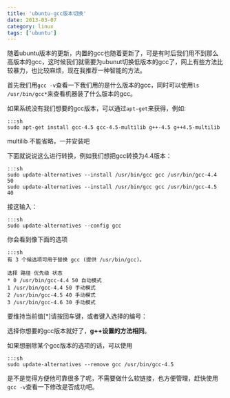 ```yaml
---
title: 'ubuntu-gcc版本切换'
date: 2013-03-07 
category: linux
tags: ['ubuntu']
---
```


<!-- ![gcc-logo]( http://farm9.staticflickr.com/8511/8536187790_2a20cc8577_m_d.jpg) -->

随着ubuntu版本的更新，内置的gcc也随着更新了，可是有时后我们用不到那么高版本的gcc，这时候我们就需要为ubunut切换低版本的gcc了，网上有些方法比较暴力，也比较麻烦，现在我推荐一种智能的方法。

<!-- excerpt -->

首先我们用`gcc -v`查看一下我们用的是什么版本的gcc，同时可以使用`ls /usr/bin/gcc*`来查看机器装了什么版本的gcc。

如果系统没有我们想要的gcc版本，可以通过`apt-get`来获得，例如:

    :::sh
    sudo apt-get install gcc-4.5 gcc-4.5-multilib g++-4.5 g++4.5-multilib

<p class="info">multilib 不能省略，一并安装吧</p>

下面就说说这么进行转换，例如我们想把gcc转换为4.4版本：

    :::sh
    sudo update-alternatives --install /usr/bin/gcc gcc /usr/bin/gcc-4.4 50
    sudo update-alternatives --install /usr/bin/gcc gcc /usr/bin/gcc-4.5 40

接这输入：

    :::sh
    sudo update-alternatives --config gcc

你会看到像下面的选项

    :::sh
    有 3 个候选项可用于替换 gcc (提供 /usr/bin/gcc)。
    
    选择 路径 优先级 状态
    * 0 /usr/bin/gcc-4.4 50 自动模式
    1 /usr/bin/gcc-4.4 50 手动模式
    2 /usr/bin/gcc-4.5 40 手动模式
    3 /usr/bin/gcc-4.6 30 手动模式

要维持当前值[*]请按回车键，或者键入选择的编号：

选择你想要的gcc版本就好了，**g++设置的方法相同**。

如果想删除某个gcc版本的选项的话，可以使用

    :::sh
    sudo update-alternatives --remove gcc /usr/bin/gcc-4.5

是不是觉得方便他可靠很多了呢，不需要做什么软链接，也方便管理，赶快使用`gcc -v`查看一下修改是否成功吧。

